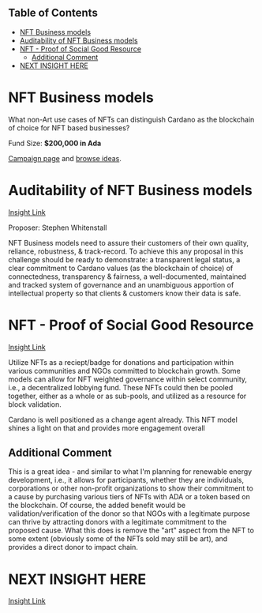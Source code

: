 ## Table of Contents

- [NFT Business models](#nft-business-models)
- [Auditability of NFT Business models](#auditability-of-nft-business-models)
- [NFT - Proof of Social Good Resource](#nft---proof-of-social-good-resource)
  - [Additional Comment](#additional-comment)
- [NEXT INSIGHT HERE](#next-insight-here)

# NFT Business models

What non-Art use cases of NFTs can distinguish Cardano as the blockchain of choice for NFT based businesses?

Fund Size: **$200,000 in Ada**

[Campaign page](https://cardano.ideascale.com/a/campaign-home/26115) and [browse ideas](https://cardano.ideascale.com/a/ideas/top/campaign-filter/byids/campaigns/26115/stage/unspecified).

# Auditability of NFT Business models

[Insight Link](https://cardano.ideascale.com/a/dtd/Auditability-of-NFT-Business-models/365792-48088)

Proposer: Stephen Whitenstall

NFT Business models need to assure their customers of their own quality, reliance, robustness, & track-record. To achieve this any proposal in this challenge should be ready to demonstrate: a transparent legal status, a clear commitment to Cardano values (as the blockchain of choice) of connectedness, transparency & fairness, a well-documented, maintained and tracked system of governance and an unambiguous apportion of intellectual property so that clients & customers know their data is safe.

# NFT - Proof of Social Good Resource

[Insight Link](https://cardano.ideascale.com/a/dtd/NFT-Proof-of-Social-Good-Resource/365568-48088)

Utilize NFTs as a reciept/badge for donations and participation within various communities and NGOs committed to blockchain growth. Some models can allow for NFT weighted governance within select community, i.e., a decentralized lobbying fund. These NFTs could then be pooled together, either as a whole or as sub-pools, and utilized as a resource for block validation.

Cardano is well positioned as a change agent already. This NFT model shines a light on that and provides more engagement overall

## Additional Comment

This is a great idea - and similar to what I'm planning for renewable energy development, i.e., it allows for participants, whether they are individuals, corporations or other non-profit organizations to show their commitment to a cause by purchasing various tiers of NFTs with ADA or a token based on the blockchain.  Of course, the added benefit would be validation/verification of the donor so that NGOs with a legitimate purpose can thrive by attracting donors with a legitimate commitment to the proposed cause. What this does is remove the "art" aspect from the NFT to some extent (obviously some of the NFTs sold may still be art), and provides a direct donor to impact chain.

# NEXT INSIGHT HERE

[Insight Link]()

